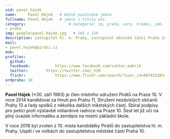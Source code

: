 ```yaml
---
uid: pavel.hajek
name:     Pavel Hájek  	# běžně používáné jméno
fullname: Pavel Hájek  	# jméno s tituly etc.
category:                 	# kategorie: rp, praha, vary, hradec, jmk, senat
- praha
img: people/pavel-hajek.jpg   # 165 x 220
description: zastupitel hl. m. Prahy, zastupitel městské části Praha 10             	# kratký popis, max 160 znaků
mail:
- pavel.hajek@pirati.cz
mob:			  
profiles:
  github:                 
  facebook: 		  https://www.facebook.com/viktor.mahrik
  twitter: 		  https://twitter.com/_ViM
  flickr:     		  https://www.flickr.com/search/?user_id=68741528%40N03&sort=date-taken-desc&text=viktor%20mahrik&view_all=1
ordpraha: 10
---
```


**Pavel Hájek** (*30. září 1983) je člen místního sdružení Pirátů na Praze 10. V roce 2014 kandidoval za Hnutí pro Prahu 11, Stružení nezávislých občanů Prahy 13 a řady spolků z několika dalších městských částí. Sbíral podpisy pro petici proti výstavbě miliardové radnice na Praze 10. Šest let již učí na plný úvazek informatiku a zeměpis na místní základní škole. 

V roce 2018 byl zvolen z 10. místa kandidátky Pirátů do zastupitelstva hl. m. Prahy. Uspěl i ve volbách do zastupitelstva městské části Praha 10.

